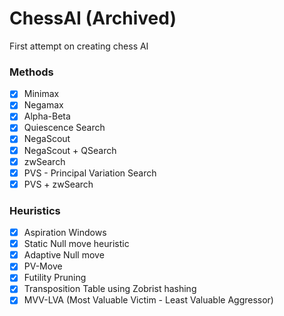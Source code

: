 # ChessAI (Archived)

First attempt on creating chess AI

### Methods
 - [x] Minimax
 - [x] Negamax
 - [x] Alpha-Beta  
 - [x] Quiescence Search  
 - [x] NegaScout  
 - [x] NegaScout + QSearch
 - [x] zwSearch
 - [x] PVS - Principal Variation Search
 - [x] PVS + zwSearch
 
### Heuristics
 - [x] Aspiration Windows   
 - [x] Static Null move heuristic  
 - [x] Adaptive Null move
 - [x] PV-Move
 - [x] Futility Pruning
 - [x] Transposition Table using Zobrist hashing   
 - [x] MVV-LVA (Most Valuable Victim - Least Valuable Aggressor)
